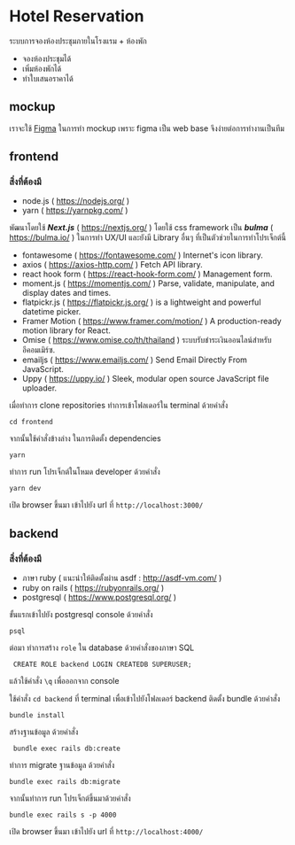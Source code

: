 # Hotel Reservation
ระบบการจองห้องประชุมภายในโรงแรม + ห้องพัก
- จองห้องประชุมได้
- เพิ่มห้องพักได้
- ทำใบเสนอราคาได้

## mockup
เราจะใช้ [Figma](https://www.figma.com/file/VXLAOMEa6USKYWAXqOOgag/Untitled?node-id=0%3A1) ในการทำ mockup เพราะ figma เป็น web base จึงง่ายต่อการทำงานเป็นทีม

## frontend

### สิ่งที่ต้องมี
- node.js ( https://nodejs.org/ )
- yarn ( https://yarnpkg.com/ )

พัฒนาโดยใช้ ***Next.js*** ( https://nextjs.org/ )
โดยใช้ css framework เป็น ***bulma*** ( https://bulma.io/ ) ในการทำ UX/UI
และยังมี Library อื่นๆ ที่เป็นตัวช่วยในการทำโปรเจ็กต์นี้
- fontawesome ( https://fontawesome.com/ ) Internet's icon library.
- axios ( https://axios-http.com/ ) Fetch API library.
- react hook form ( https://react-hook-form.com/ ) Management form.
- moment.js ( https://momentjs.com/ ) Parse, validate, manipulate, and display dates and times.
- flatpickr.js ( https://flatpickr.js.org/ ) is a lightweight and powerful datetime picker.
- Framer Motion ( https://www.framer.com/motion/ ) A production-ready motion library for React.
- Omise ( https://www.omise.co/th/thailand ) ระบบรับชำระเงินออนไลน์สำหรับอีคอมเมิร์ซ.
- emailjs ( https://www.emailjs.com/ ) Send Email Directly From JavaScript.
- Uppy ( https://uppy.io/ ) Sleek, modular open source JavaScript file uploader.

เมื่อทำการ clone repositories ทำการเข้าโฟลเดอร์ใน terminal ด้วยคำสั่ง
```
cd frontend
```
จากนั้นใช้คำสั่งข้างล่าง ในการติดตั้ง dependencies
```
yarn
```
ทำการ run โปรเจ็กต์ในโหมด developer ด้วยคำสั่ง
```
yarn dev
```

เปิด browser ขึ้นมา เข้าไปยัง url ที่ `http://localhost:3000/`

## backend

### สิ่งที่ต้องมี
- ภาษา ruby ( แนะนำให้ติดตั้งผ่าน asdf : http://asdf-vm.com/ )
- ruby on rails ( https://rubyonrails.org/ )
- postgresql ( https://www.postgresql.org/ )

ขั้นแรกเข้าไปยัง postgresql console ด้วยคำสั่ง
```
psql
```
ต่อมา ทำการสร้าง `role` ใน database ด้วยคำสั่งของภาษา SQL
```
 CREATE ROLE backend LOGIN CREATEDB SUPERUSER;
```
แล้วใช้คำสั่ง `\q` เพื่อออกจาก console

ใช้คำสั่ง `cd backend` ที่ terminal เพื่อเข้าไปยังโฟลเดอร์ backend
ติดตั้ง bundle ด้วยคำสั่ง
```
bundle install
```
สร้างฐานข้อมูล ด้วยคำสั่ง
```
 bundle exec rails db:create
```
ทำการ migrate ฐานข้อมูล ด้วยคำสั่ง
```
bundle exec rails db:migrate 
```
จากนั้นทำการ run โปรเจ็กต์ขึ้นมาด้วยคำสั่ง
```
bundle exec rails s -p 4000
```

เปิด browser ขึ้นมา เข้าไปยัง url ที่ `http://localhost:4000/`
